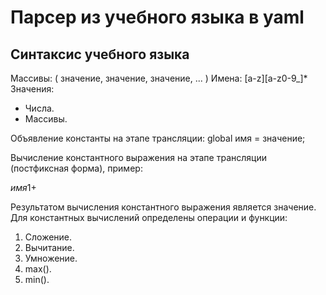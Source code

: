 # Парсер из учебного языка в yaml


## Синтаксис учебного языка

Массивы:
( значение, значение, значение, ... )
Имена:
[a-z][a-z0-9_]*
Значения:
- Числа.
- Массивы.
  
Объявление константы на этапе трансляции:
global имя = значение;

Вычисление константного выражения на этапе трансляции (постфиксная
форма), пример:

$имя 1 +$

Результатом вычисления константного выражения является значение.
Для константных вычислений определены операции и функции:

1. Сложение.
2. Вычитание.
3. Умножение.
4. max().
5. min().
